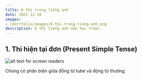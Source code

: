 ```yaml
---
title: 6 thì trong tiếng anh
date: 2021-12-18
images:
- /portfolio/images/6-thi-trong-tieng-anh.png
description: 6 thì tiếng anh nên học trước.
---
```



## 1. Thì hiện tại đơn (Present Simple Tense) 

![alt text for screen readers](/portfolio/images/HIENTAIDON.webp "Text to show on mouseover")

Chúng có phân biện giữa đồng từ tube và động từ thường.